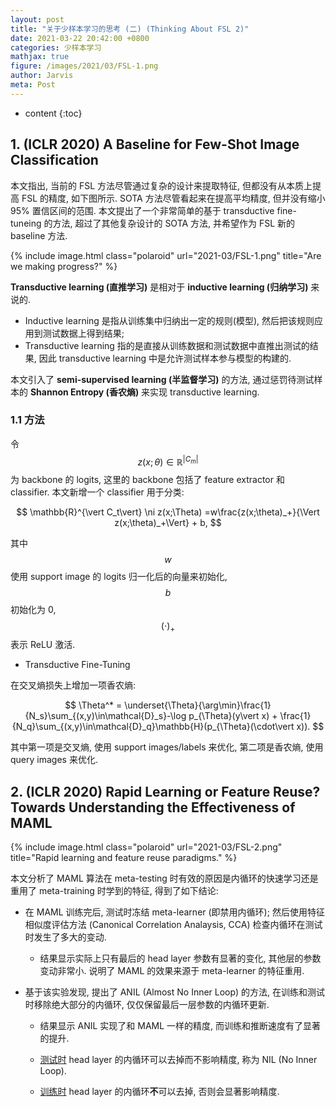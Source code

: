 ```yaml
---
layout: post
title: "关于少样本学习的思考 (二) (Thinking About FSL 2)"
date: 2021-03-22 20:42:00 +0800
categories: 少样本学习
mathjax: true
figure: /images/2021/03/FSL-1.png
author: Jarvis
meta: Post
---
```



* content
{:toc}




## 1. (ICLR 2020) A Baseline for Few-Shot Image Classification

本文指出, 当前的 FSL 方法尽管通过复杂的设计来提取特征, 但都没有从本质上提高 FSL 的精度, 如下图所示. SOTA 方法尽管看起来在提高平均精度, 但并没有缩小 95% 置信区间的范围. 本文提出了一个非常简单的基于 transductive fine-tuneing 的方法, 超过了其他复杂设计的 SOTA 方法, 并希望作为 FSL 新的 baseline 方法.

{% include image.html class="polaroid" url="2021-03/FSL-1.png" title="Are we making progress?" %}

**Transductive learning (直推学习)** 是相对于 **inductive learning (归纳学习)** 来说的. 
* Inductive learning 是指从训练集中归纳出一定的规则(模型), 然后把该规则应用到测试数据上得到结果; 
* Transductive learning 指的是直接从训练数据和测试数据中直推出测试的结果, 因此 transductive learning 中是允许测试样本参与模型的构建的.

本文引入了 **semi-supervised learning (半监督学习)** 的方法, 通过惩罚待测试样本的 **Shannon Entropy (香农熵)** 来实现 transductive learning.

### 1.1 方法

令 $$ z(x;\theta)\in \mathbb{R}^{\vert C_m\vert} $$ 为 backbone 的 logits, 这里的 backbone 包括了 feature extractor 和 classifier. 本文新增一个 classifier 用于分类:

$$
\mathbb{R}^{\vert C_t\vert} \ni z(x;\Theta) =w\frac{z(x;\theta)_+}{\Vert z(x;\theta)_+\Vert} + b,
$$

其中 $$ w $$ 使用 support image 的 logits 归一化后的向量来初始化, $$ b $$ 初始化为 0, $$ (\cdot)_+ $$ 表示 ReLU 激活. 

* Transductive Fine-Tuning

在交叉熵损失上增加一项香农熵:

$$
\Theta^* = \underset{\Theta}{\arg\min}\frac{1}{N_s}\sum_{(x,y)\in\mathcal{D}_s}-\log p_{\Theta}(y\vert x) + \frac{1}{N_q}\sum_{(x,y)\in\mathcal{D}_q}\mathbb{H}(p_{\Theta}(\cdot\vert x)).
$$

其中第一项是交叉熵, 使用 support images/labels 来优化, 第二项是香农熵, 使用 query images 来优化.


## 2. (ICLR 2020) Rapid Learning or Feature Reuse? Towards Understanding the Effectiveness of MAML

{% include image.html class="polaroid" url="2021-03/FSL-2.png" title="Rapid learning and feature reuse paradigms." %}

本文分析了 MAML 算法在 meta-testing 时有效的原因是内循环的快速学习还是重用了 meta-training 时学到的特征, 得到了如下结论:

* 在 MAML 训练完后, 测试时冻结 meta-learner (即禁用内循环); 然后使用特征相似度评估方法 (Canonical Correlation Analaysis, CCA) 检查内循环在测试时发生了多大的变动.

  * 结果显示实际上只有最后的 head layer 参数有显著的变化, 其他层的参数变动非常小. 说明了 MAML 的效果来源于 meta-learner 的特征重用.

* 基于该实验发现, 提出了 ANIL (Almost No Inner Loop) 的方法, 在训练和测试时移除绝大部分的内循环, 仅仅保留最后一层参数的内循环更新. 

  * 结果显示 ANIL 实现了和 MAML 一样的精度, 而训练和推断速度有了显著的提升.

  * <u>测试时</u> head layer 的内循环可以去掉而不影响精度, 称为 NIL (No Inner Loop).

  * <u>训练时</u> head layer 的内循环**不**可以去掉, 否则会显著影响精度.

